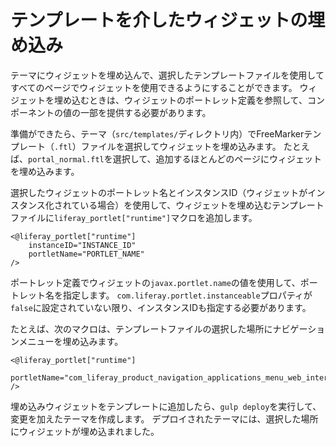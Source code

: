 # テンプレートを介したウィジェットの埋め込み

テーマにウィジェットを埋め込んで、選択したテンプレートファイルを使用してすべてのページでウィジェットを使用できるようにすることができます。 ウィジェットを埋め込むときは、ウィジェットのポートレット定義を参照して、<!-- ポートレット定義の記事へのリンクがあれば追加してください -->コンポーネントの値の一部を提供する必要があります。

準備ができたら、テーマ（`src/templates/`ディレクトリ内）でFreeMarkerテンプレート（`.ftl`）ファイルを選択してウィジェットを埋め込みます。 たとえば、`portal_normal.ftl`を選択して、追加するほとんどのページにウィジェットを埋め込みます。

選択したウィジェットのポートレット名とインスタンスID（ウィジェットがインスタンス化されている場合）を使用して、ウィジェットを埋め込むテンプレートファイルに`liferay_portlet["runtime"]`マクロを追加します。

```
<@liferay_portlet["runtime"]
    instanceID="INSTANCE_ID"
    portletName="PORTLET_NAME"
/>
```

ポートレット定義でウィジェットの`javax.portlet.name`の値を使用して、ポートレット名を指定します。 `com.liferay.portlet.instanceable`プロパティが`false`に設定されていない限り、インスタンスIDも指定する必要があります。

たとえば、次のマクロは、テンプレートファイルの選択した場所にナビゲーションメニューを埋め込みます。

```
<@liferay_portlet["runtime"]
    portletName="com_liferay_product_navigation_applications_menu_web_internal_portlet_ProductNavigationApplicationsMenuPortlet"
/>
```

埋め込みウィジェットをテンプレートに追加したら、`gulp deploy`を実行して、変更を加えたテーマを作成します。 デプロイされたテーマには、選択した場所にウィジェットが埋め込まれました。

<!-- When available, add more information referencing article as to embedding widgets by function (developer tutorial) -->
